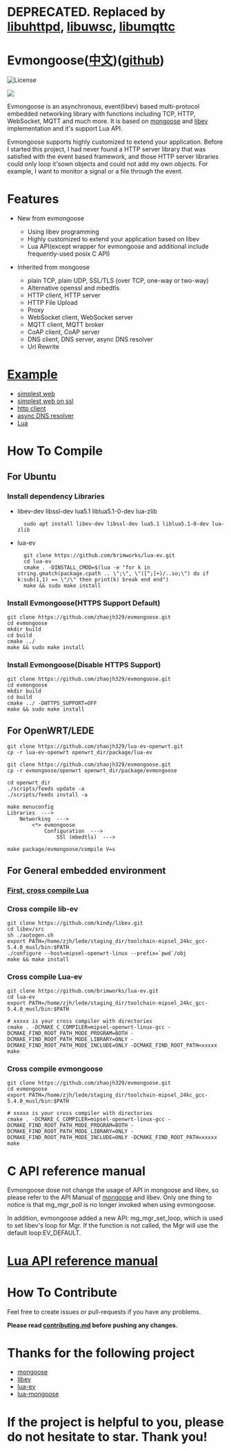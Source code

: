[libuhttpd]: https://github.com/zhaojh329/libuhttpd
[libuwsc]: https://github.com/zhaojh329/libuwsc
[libumqttc]: https://github.com/zhaojh329/libumqttc

# DEPRECATED.  Replaced by [libuhttpd], [libuwsc], [libumqttc] 

# Evmongoose([中文](https://github.com/zhaojh329/evmongoose/blob/master/README_ZH.md))([github](https://github.com/zhaojh329/evmongoose))

![](https://img.shields.io/badge/license-GPLV3-brightgreen.svg?style=plastic "License")

![](https://github.com/zhaojh329/image/blob/master/evmongoose.png)

Evmongoose is an asynchronous, event(libev) based multi-protocol embedded networking library 
with functions including TCP, HTTP, WebSocket, MQTT and much more. It is based on [mongoose](https://github.com/cesanta/mongoose)
and [libev](https://github.com/kindy/libev) implementation and it's support Lua API.

Evmongoose supports highly customized to extend your application. Before I started this project, I had never found a HTTP server
library that was satisfied with the event based framework, and those HTTP server libraries could only loop it'sown objects and 
could not add my own objects. For example, I want to monitor a signal or a file through the event.

# Features
* New from evmongoose
    - Using libev programming 
	- Highly customized to extend your application based on libev
	- Lua API(except wrapper for evmongoose and additional include frequently-used posix C API)

* Inherited from mongoose
	- plain TCP, plain UDP, SSL/TLS (over TCP, one-way or two-way)
	- Alternative openssl and mbedtls
	- HTTP client, HTTP server
	- HTTP File Upload
	- Proxy
	- WebSocket client, WebSocket server
	- MQTT client, MQTT broker
	- CoAP client, CoAP server
	- DNS client, DNS server, async DNS resolver
	- Url Rewrite

# [Example](https://github.com/zhaojh329/evmongoose/blob/master/example)
* [simplest web](https://github.com/zhaojh329/evmongoose/blob/master/example/simplest_web.c)
* [simplest web on ssl](https://github.com/zhaojh329/evmongoose/blob/master/example/simplest_web_ssl.c)
* [http client](https://github.com/zhaojh329/evmongoose/blob/master/example/http_client.c)
* [async DNS resolver](https://github.com/zhaojh329/evmongoose/blob/master/example/async_dns_resolver.c)
* [Lua](https://github.com/zhaojh329/evmongoose/blob/master/example/lua)

# How To Compile
## For Ubuntu
### Install dependency Libraries
* libev-dev libssl-dev lua5.1 liblua5.1-0-dev lua-zlib

		sudo apt install libev-dev libssl-dev lua5.1 liblua5.1-0-dev lua-zlib

* lua-ev

		git clone https://github.com/brimworks/lua-ev.git
		cd lua-ev
		cmake . -DINSTALL_CMOD=$(lua -e "for k in string.gmatch(package.cpath .. \";\", \"([^;]+)/..so;\") do if k:sub(1,1) == \"/\" then print(k) break end end")
		make && sudo make install
    
### Install Evmongoose(HTTPS Support Default)
    git clone https://github.com/zhaojh329/evmongoose.git
    cd evmongoose
    mkdir build
    cd build
    cmake ../
    make && sudo make install

### Install Evmongoose(Disable HTTPS Support)
    git clone https://github.com/zhaojh329/evmongoose.git
    cd evmongoose
    mkdir build
    cd build
    cmake ../ -DHTTPS_SUPPORT=OFF
    make && sudo make install

## For OpenWRT/LEDE
	git clone https://github.com/zhaojh329/lua-ev-openwrt.git
	cp -r lua-ev-openwrt openwrt_dir/package/lua-ev
	
	git clone https://github.com/zhaojh329/evmongoose.git
	cp -r evmongoose/openwrt openwrt_dir/package/evmongoose
	
	cd openwrt_dir
	./scripts/feeds update -a
	./scripts/feeds install -a
	
	make menuconfig
	Libraries  --->
	    Networking  --->
	        <*> evmongoose
	            Configuration  --->
	                SSl (mbedtls)  --->
	
	make package/evmongoose/compile V=s

## For General embedded environment
### [First, cross compile Lua](https://github.com/zhaojh329/lua-5.1.5-mod)

### Cross compile lib-ev
	git clone https://github.com/kindy/libev.git
	cd libev/src
	sh ./autogen.sh
	export PATH=/home/zjh/lede/staging_dir/toolchain-mipsel_24kc_gcc-5.4.0_musl/bin:$PATH
	./configure --host=mipsel-openwrt-linux --prefix=`pwd`/obj
	make && make install
	
### Cross compile Lua-ev
	git clone https://github.com/brimworks/lua-ev.git
	cd lua-ev
	export PATH=/home/zjh/lede/staging_dir/toolchain-mipsel_24kc_gcc-5.4.0_musl/bin:$PATH
	
	# xxxxx is your cross compiler with directories
	cmake . -DCMAKE_C_COMPILER=mipsel-openwrt-linux-gcc -DCMAKE_FIND_ROOT_PATH_MODE_PROGRAM=BOTH -DCMAKE_FIND_ROOT_PATH_MODE_LIBRARY=ONLY -DCMAKE_FIND_ROOT_PATH_MODE_INCLUDE=ONLY -DCMAKE_FIND_ROOT_PATH=xxxxx
	make
	
### Cross compile evmongoose
	git clone https://github.com/zhaojh329/evmongoose.git
    cd evmongoose
	export PATH=/home/zjh/lede/staging_dir/toolchain-mipsel_24kc_gcc-5.4.0_musl/bin:$PATH
	
	# xxxxx is your cross compiler with directories
	cmake . -DCMAKE_C_COMPILER=mipsel-openwrt-linux-gcc -DCMAKE_FIND_ROOT_PATH_MODE_PROGRAM=BOTH -DCMAKE_FIND_ROOT_PATH_MODE_LIBRARY=ONLY -DCMAKE_FIND_ROOT_PATH_MODE_INCLUDE=ONLY -DCMAKE_FIND_ROOT_PATH=xxxxx
	make
	
# C API reference manual
Evmongoose dose not change the usage of API in mongoose and libev, 
so please refer to the API Manual of [mongoose](https://docs.cesanta.com/mongoose/master) and libev.
Only one thing to notice is that mg_mgr_poll is no longer invoked when using evmongoose.

In addition, evmongoose added a new API: mg_mgr_set_loop, which is used to set libev's loop for Mgr.
If the function is not called, the Mgr will use the default loop:EV_DEFAULT.

# [Lua API reference manual](https://github.com/zhaojh329/evmongoose/wiki/Lua-API-reference-manual)

# How To Contribute
Feel free to create issues or pull-requests if you have any problems.

**Please read [contributing.md](https://github.com/zhaojh329/evmongoose/blob/master/contributing.md)
before pushing any changes.**

# Thanks for the following project
* [mongoose](https://github.com/cesanta/mongoose)
* [libev](https://github.com/kindy/libev)
* [lua-ev](https://github.com/brimworks/lua-ev)
* [lua-mongoose](https://github.com/shuax/lua-mongoose)

# If the project is helpful to you, please do not hesitate to star. Thank you!
